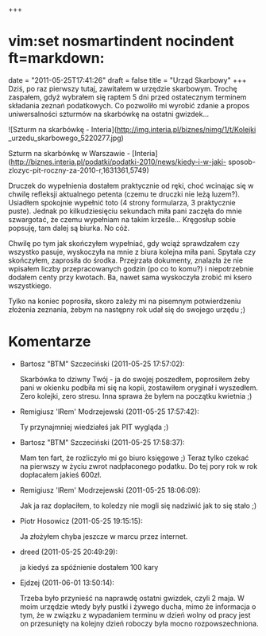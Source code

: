 +++
# vim:set nosmartindent nocindent ft=markdown:
date = "2011-05-25T17:41:26"
draft = false
title = "Urząd Skarbowy"
+++
Dziś, po raz pierwszy tutaj, zawitałem w urzędzie skarbowym. Trochę zaspałem,
gdyż wybrałem się raptem 5 dni przed ostatecznym terminem składania zeznań
podatkowych. Co pozwoliło mi wyrobić zdanie a propos uniwersalności szturmów
na skarbówkę na ostatni gwizdek...

![Szturm na skarbówkę - Interia](http://img.interia.pl/biznes/nimg/1/t/Kolejki
_urzedu_skarbowego_5220277.jpg)

Szturm na skarbówkę w Warszawie -
[Interia](http://biznes.interia.pl/podatki/podatki-2010/news/kiedy-i-w-jaki-
sposob-zlozyc-pit-roczny-za-2010-r,1631361,5749)

Druczek do wypełnienia dostałem praktycznie od ręki, choć wcinając się w
chwilę refleksji aktualnego petenta (czemu te druczki nie leżą luzem?).
Usiadłem spokojnie wypełnić toto (4 strony formularza, 3 praktycznie puste).
Jednak po kilkudziesięciu sekundach miła pani zaczęła do mnie szwargotać, że
czemu wypełniam na takim krześle... Kręgosłup sobie popsuję, tam dalej są
biurka. No cóż.

Chwilę po tym jak skończyłem wypełniać, gdy wciąż sprawdzałem czy wszystko
pasuje, wyskoczyła na mnie z biura kolejna miła pani. Spytała czy skończyłem,
zaprosiła do środka. Przejrzała dokumenty, znalazła że nie wpisałem liczby
przepracowanych godzin (po co to komu?) i niepotrzebnie dodałem centy przy
kwotach. Ba, nawet sama wyskoczyła zrobić mi ksero wszystkiego.

Tylko na koniec poprosiła, skoro zależy mi na pisemnym potwierdzeniu złożenia
zeznania, żebym na następny rok udał się do swojego urzędu ;)

# Komentarze

* Bartosz &quot;BTM&quot; Szczeciński (2011-05-25 17:57:02): <p>Skarbówka to
  dziwny Twój - ja do swojej poszedłem, poprosiłem żeby pani w okienku podbiła
  mi się na kopii, zostawiłem oryginał i wyszedłem. Zero kolejki, zero stresu.
  Inna sprawa że byłem na początku kwietnia ;)</p>
* Remigiusz 'lRem' Modrzejewski (2011-05-25 17:57:42): <p>Ty przynajmniej
  wiedziałeś jak PIT wygląda ;)</p>
* Bartosz &quot;BTM&quot; Szczeciński (2011-05-25 17:58:37): <p>Mam ten fart, że
  rozliczyło mi go biuro księgowe ;) Teraz tylko czekać na pierwszy w życiu
  zwrot nadpłaconego podatku. Do tej pory rok w rok dopłacałem jakieś 600zł.</p>
* Remigiusz 'lRem' Modrzejewski (2011-05-25 18:06:09): <p>Jak ja raz dopłaciłem,
  to koledzy nie mogli się nadziwić jak to się stało ;)</p>
* Piotr Hosowicz (2011-05-25 19:15:15): <p>Ja złożyłem chyba jeszcze w marcu
  przez internet.</p>
* dreed (2011-05-25 20:49:29): <p>ja kiedyś za spóźnienie dostałem 100 kary</p>
* Ejdzej (2011-06-01 13:50:14): <p>Trzeba było przynieść na naprawdę ostatni
  gwizdek, czyli 2 maja. W moim urzędzie wtedy były pustki i żywego ducha, mimo
  że informacja o tym, że w związku z wypadaniem terminu w dzień wolny od pracy
  jest on przesunięty na kolejny dzień roboczy była mocno rozpowszechniona.</p>
